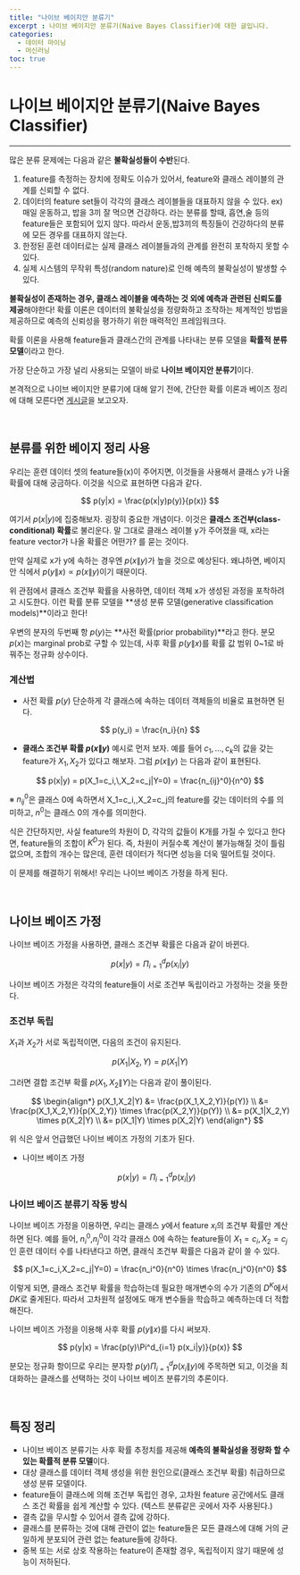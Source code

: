 ```yaml
---
title: "나이브 베이지안 분류기"
excerpt : 나이브 베이지안 분류기(Naive Bayes Classifier)에 대한 글입니다.
categories:
  - 데이터 마이닝
  - 머신러닝
toc: true
---
```


# 나이브 베이지안 분류기(Naive Bayes Classifier)
---

많은 분류 문제에는 다음과 같은 **불확실성들이 수반**된다.

1. feature를 측정하는 장치에 정확도 이슈가 있어서, feature와 클래스 레이블의 관계를 신뢰할 수 없다.
2. 데이터의 feature set들이 각각의 클래스 레이블들을 대표하지 않을 수 있다.
  ex) 매일 운동하고, 밥을 3끼 잘 먹으면 건강하다. 라는 분류를 할때, 흡연,술 등의 feature들은 포함되어 있지 않다. 따라서 
  운동,밥3끼의 특징들이 건강하다의 분류에 모든 경우를 대표하지 않는다.  
3. 한정된 훈련 데이터로는 실제 클래스 레이블들과의 관계를 완전히 포착하지 못할 수 있다. 
4. 실제 시스템의 무작위 특성(random nature)로 인해 예측의 불확실성이 발생할 수 있다.

**불확실성이 존재하는 경우, 클래스 레이블을 예측하는 것 외에 예측과 관련된 신뢰도를 제공**해야한다!
확률 이론은 데이터의 불확실성을 정량화하고 조작하는 체계적인 방법을 제공하므로 예측의 신뢰성을 평가하기 위한 매력적인 프레임워크다.

확률 이론을 사용해 feature들과 클래스간의 관계를 나타내는 분류 모델을 **확률적 분류 모델**이라고 한다. 

가장 단순하고 가장 널리 사용되는 모델이 바로 **나이브 베이지안 분류기**이다.

본격적으로 나이브 베이지안 분류기에 대해 알기 전에, 간단한 확률 이론과 베이즈 정리에 대해 모른다면 [게시글](https://yhyuntak.github.io/%ED%8C%A8%ED%84%B4%20%EC%9D%B8%EC%8B%9D%EA%B3%BC%20%EB%A8%B8%EC%8B%A0%20%EB%9F%AC%EB%8B%9D/%EA%B0%84%EB%8B%A8%ED%95%9C-%ED%99%95%EB%A5%A0-%EA%B0%9C%EB%85%90%EB%93%A4/)을 보고오자.

<br/>

## 분류를 위한 베이지 정리 사용

우리는 훈련 데이터 셋의 feature들(x)이 주어지면, 이것들을 사용해서 클래스 y가 나올 확률에 대해 궁금하다. 이것을 식으로 표현하면 다음과 같다.

$$
p(y|x) = \frac{p(x|y)p(y)}{p(x)}
$$

여기서 $p(x|y)$에 집중해보자. 굉장히 중요한 개념이다. 이것은 **클래스 조건부(class-conditional) 확률**로 불리운다.
말 그대로 클래스 레이블 y가 주어졌을 때, x라는 feature vector가 나올 확률은 어떤가? 를 묻는 것이다.

만약 실제로 x가 y에 속하는 경우엔 $p(x\|y)$가 높을 것으로 예상된다. 왜냐하면, 베이지안 식에서 $p(y\|x) \propto p(x\|y)$이기 때문이다.

위 관점에서 클래스 조건부 확률을 사용하면, 데이터 객체 x가 생성된 과정을 포착하려고 시도한다. 이런 확률 분류 모델을 **생성 분류 모델(generative classification models)**이라고 한다!

우변의 분자의 두번째 항 $p(y)$는 **사전 확률(prior probability)**라고 한다. 분모 $p(x)$는 marginal prob로 구할 수 있는데, 사후 확률 $p(y\|x)$를 확률 값 범위 0~1로 바꿔주는 정규화 상수이다.

### 계산법

* 사전 확률 $p(y)$
단순하게 각 클래스에 속하는 데이터 객체들의 비율로 표현하면 된다. 

$$
p(y_i) = \frac{n_i}{n}
$$

* **클래스 조건부 확률 $p(x\|y)$**
예시로 먼저 보자. 예를 들어 $c_1,...,c_k$의 값을 갖는 feature가 $X_1,X_2$가 있다고 해보자. 그럼 $p(x\|y)$ 는 다음과 같이 표현된다.

$$
p(x|y) = p(X_1=c_i,\,X_2=c_j|Y=0) = \frac{n_{ij}^0}{n^0}
$$

※ $n_{ij}^0$은 클래스 0에 속하면서 X_1=c_i,\,X_2=c_j의 feature를 갖는 데이터의 수를 의미하고, $n^0$는 클래스 0의 개수를 의미한다.

식은 간단하지만, 사실 feature의 차원이 D, 각각의 값들이 K개를 가질 수 있다고 한다면, feature들의 조합이 $K^D$가 된다. 즉, 차원이 커질수록 계산이 불가능해질 것이 틀림없으며,
조합의 개수는 많은데, 훈련 데이터가 적다면 성능을 더욱 떨어트릴 것이다.

이 문제를 해결하기 위해서! 우리는 나이브 베이즈 가정을 하게 된다.

<br/>

## 나이브 베이즈 가정

나이브 베이즈 가정을 사용하면, 클래스 조건부 확률은 다음과 같이 바뀐다.

$$
p(x|y) = \Pi_{i=1}^d p(x_i|y)
$$

나이브 베이즈 가정은 각각의 feature들이 서로 조건부 독립이라고 가정하는 것을 뜻한다. 

### 조건부 독립

$X_1$과 $X_2$가 서로 독립적이면, 다음의 조건이 유지된다.

$$
p(X_1|X_2,Y)=p(X_1|Y)
$$

그러면 결합 조건부 확률 $p(X_1,X_2\|Y)$는 다음과 같이 풀이된다.

$$
\begin{align*}
p(X_1,X_2|Y) &= \frac{p(X_1,X_2,Y)}{p(Y)}  \\
&= \frac{p(X_1,X_2,Y)}{p(X_2,Y)} \times \frac{p(X_2,Y)}{p(Y)} \\
&= p(X_1|X_2,Y) \times p(X_2|Y) \\
&= p(X_1|Y) \times p(X_2|Y)
\end{align*}
$$

위 식은 앞서 언급했던 나이브 베이즈 가정의 기초가 된다.

* 나이브 베이즈 가정 

  $$
  p(x|y) = \Pi_{i=1}^d p(x_i|y)
  $$

### 나이브 베이즈 분류기 작동 방식

나이브 베이즈 가정을 이용하면, 우리는 클래스 $y$에서 feature $x_i$의 조건부 확률만 계산하면 된다.
예를 들어, $n_i^0$,$n_j^0$이 각각 클래스 0에 속하는 feature들이 $X_1=c_i,X_2=c_j$인 훈련 데이터 수를 나타낸다고 하면, 클래식 조건부 확률은 다음과 같이 쓸 수 있다.

$$
p(X_1=c_i,X_2=c_j|Y=0) = \frac{n_i^0}{n^0} \times \frac{n_j^0}{n^0}
$$

이렇게 되면, 클래스 조건부 확률을 학습하는데 필요한 매개변수의 수가 기존의 $D^K$에서 $DK$로 줄게된다. 따라서 고차원적 설정에도 매개 변수들을 학습하고 예측하는데 더 적합해진다.

나이브 베이즈 가정을 이용해 사후 확률 $p(y\|x)$를 다시 써보자.

$$
p(y|x) = \frac{p(y)\Pi^d_{i=1} p(x_i|y)}{p(x)}
$$

분모는 정규화 항이므로 우리는 분자항 $p(y)\Pi^d_{i=1} p(x_i\|y)$에 주목하면 되고, 이것을 최대화하는 클래스를 선택하는 것이 나이브 베이즈 분류기의 추론이다.


<br/>

## 특징 정리

* 나이브 베이즈 분류기는 사후 확률 추정치를 제공해 **예측의 불확실성을 정량화 할 수 있는 확률적 분류 모델**이다.
* 대상 클래스를 데이터 객체 생성을 위한 원인으로(클래스 조건부 확률) 취급하므로 생성 분류 모델이다.
* feature들이 클래스에 의해 조건부 독립인 경우, 고차원 feature 공간에서도 클래스 조건 확률을 쉽게 계산할 수 있다. (텍스트 분류같은 곳에서 자주 사용된다.)
* 결측 값을 무시할 수 있어서 결측 값에 강하다.
* 클래스를 분류하는 것에 대해 관련이 없는 feature들은 모든 클래스에 대해 거의 균일하게 분포되어 관련 없는 feature들에 강하다.
* 중복 또는 서로 상호 작용하는 feature이 존재할 경우, 독립적이지 않기 때문에 성능이 저하된다.